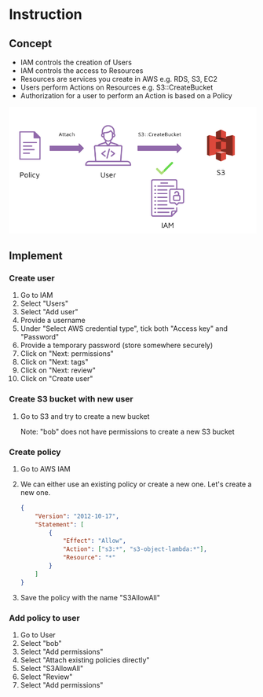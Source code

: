 # Instruction 

## Concept 

- IAM controls the creation of Users
- IAM controls the access to Resources
- Resources are services you create in AWS e.g. RDS, S3, EC2 
- Users perform Actions on Resources e.g. S3::CreateBucket 
- Authorization for a user to perform an Action is based on a Policy

![images/iam.png](images/iam.png)

## Implement 

### Create user

1. Go to IAM 
2. Select "Users" 
3. Select "Add user" 
4. Provide a username 
5. Under "Select AWS credential type", tick both "Access key" and "Password" 
6. Provide a temporary password (store somewhere securely)
7. Click on "Next: permissions" 
8. Click on "Next: tags"
9. Click on "Next: review" 
10. Click on "Create user"

### Create S3 bucket with new user 

1. Go to S3 and try to create a new bucket 

    Note: "bob" does not have permissions to create a new S3 bucket 

### Create policy 

1. Go to AWS IAM
2. We can either use an existing policy or create a new one. Let's create a new one. 

    ```json 
    {
        "Version": "2012-10-17",
        "Statement": [
            {
                "Effect": "Allow", 
                "Action": ["s3:*", "s3-object-lambda:*"], 
                "Resource": "*"
            }
        ]
    }
    ```

3. Save the policy with the name "S3AllowAll"

### Add policy to user 

1. Go to User 
2. Select "bob" 
3. Select "Add permissions" 
4. Select "Attach existing policies directly" 
5. Select "S3AllowAll"
6. Select "Review"
7. Select "Add permissions"

